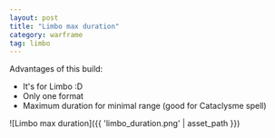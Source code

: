 ```yaml
---
layout: post
title: "Limbo max duration"
category: warframe
tag: limbo
---
```


Advantages of this build:

* It's for Limbo :D
* Only one format
* Maximum duration for minimal range (good for Cataclysme spell)

![Limbo max duration]({{ 'limbo_duration.png' | asset_path }})